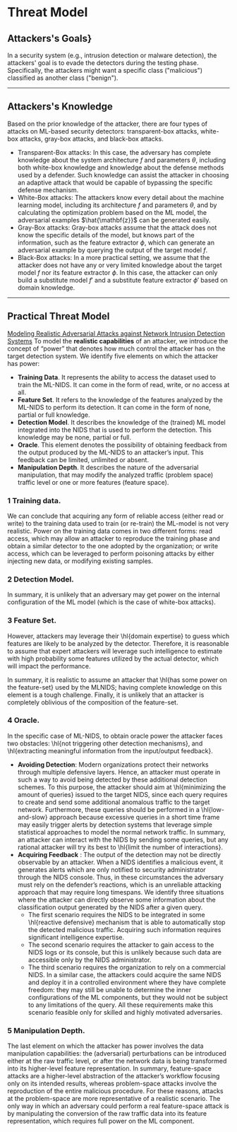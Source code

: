 # Threat Model
## Attackers's Goals}
In a security system (e.g., intrusion detection or malware detection), the attackers' goal is to evade the detectors during the testing phase.
Specifically, the attackers might want a specific class ("malicious") classified as another class ("benign").

***

## Attackers's Knowledge
Based on the prior knowledge of the attacker, there are four types of attacks on ML-based security detectors: transparent-box attacks, white-box attacks, gray-box attacks, and black-box attacks.

- Transparent-Box attacks: In this case, the adversary has complete knowledge about the system architecture $f$ and parameters $\theta$, including both white-box knowledge and knowledge about the defense methods used by a defender. Such knowledge can assist the attacker in choosing an adaptive attack that would be capable of bypassing the specific defense mechanism.
- White-Box attacks: The attackers know every detail about the machine learning model, including its architecture $f$ and parameters $\theta$, and by calculating the optimization problem based on the ML model, the adversarial examples $\hat{\mathbf{z}}$ can be generated easily.
- Gray-Box attacks: Gray-box attacks assume that the attack does not know the specific details of the model, but knows part of the information, such as the feature extractor $\phi$, which can generate an adversarial example by querying the output of the target model $f$.
- Black-Box attacks: In a more practical setting, we assume that the attacker does not have any or very limited knowledge about the target model $f$ nor its feature extractor $\phi$.
In this case, the attacker can only build a substitute model $f'$ and a substitute feature extractor $\phi'$  based on domain knowledge.

***
## Practical Threat Model
[Modeling Realistic Adversarial Attacks against Network Intrusion Detection Systems]()
To model the **realistic capabilities** of an attacker, we introduce the concept of “power” that denotes how much control the attacker has on the target detection system.
We identify five elements on which the attacker has power:
- **Training Data**. It represents the ability to access the dataset used to train the ML-NIDS. It can come in the form of read, write, or no access at all.
- **Feature Set**. It refers to the knowledge of the features analyzed by the ML-NIDS to perform its detection. It can come in the form of none, partial or full knowledge.
- **Detection Model**. It describes the knowledge of the (trained) ML model integrated into the NIDS that is used to perform the detection. This knowledge may be none, partial or full.
- **Oracle**. This element denotes the possibility of obtaining feedback from the output produced by the ML-NIDS to an attacker’s input. This feedback can be limited, unlimited or absent.
- **Manipulation Depth**. It describes the nature of the adversarial manipulation, that may modify the analyzed traffic (problem space) traffic level or one or more features (feature space).


### 1 Training data.
We can conclude that acquiring any form of reliable access (either read or write) to the training data used to train (or re-train) the ML-model is not very realistic.
Power on the training data comes in two different forms: read access, which may allow an attacker to reproduce the training phase and obtain a similar detector to the one adopted by the organization; or write access, which can be leveraged to perform poisoning attacks by either injecting new data, or modifying existing samples.

### 2 Detection Model.
In summary, it is unlikely that an adversary may get power on the internal configuration of the ML model (which is the case of white-box attacks).

### 3 Feature Set.
However, attackers may leverage their \hl{domain expertise} to guess which features are likely to be analyzed by the detector.
Therefore, it is reasonable to assume that expert attackers will leverage such intelligence to estimate with high probability some features utilized by the actual detector, which will impact the performance.

In summary, it is realistic to assume an attacker that \hl{has some power on the feature-set} used by the MLNIDS; having complete knowledge on this element is a tough challenge. Finally, it is unlikely that an attacker is completely oblivious of the composition of the feature-set.

### 4 Oracle.
In the specific case of ML-NIDS, to obtain oracle power the attacker faces two obstacles: \hl{not triggering other detection mechanisms}, and \hl{extracting meaningful information from the input/output feedback}.
- **Avoiding Detection**: Modern organizations protect their networks through multiple defensive layers. Hence, an attacker must operate in such a way to avoid being detected by these additional detection schemes.
To this purpose, the attacker should aim at \hl{minimizing the amount of queries} issued to the target NIDS, since each query requires to create and send some additional anomalous traffic to the target network.
Furthermore, these queries should be performed in a \hl{low-and-slow} approach because excessive queries in a short time frame may easily trigger alerts by detection systems that leverage simple statistical approaches to model the normal network traffic.
In summary, an attacker can interact with the NIDS by sending some queries, but any rational attacker will try its best to \hl{limit the number of interactions}.
- **Acquiring Feedback** : The output of the detection may not be directly observable by an attacker.
When a NIDS identifies a malicious event, it generates alerts which are only notified to security administrator through the NIDS console.
Thus, in these circumstances the adversary must rely on the defender’s reactions, which is an unreliable attacking approach that may require long timespans. We identify three situations where the attacker can directly observe some information about the classification output generated by the NIDS after a given query.
  - The first scenario requires the NIDS to be integrated in some \hl{reactive defensive} mechanism that is able to automatically stop the detected malicious traffic. Acquiring such information requires significant intelligence expertise.
  - The second scenario requires the attacker to gain access to the NIDS logs or its console, but this is unlikely because such data are accessible only by the NIDS administrator.
  - The third scenario requires the organization to rely on a commercial NIDS. In a similar case, the attackers could acquire the same NIDS and deploy it in a controlled environment where they have complete freedom: they may still be unable to determine the inner configurations of the ML components, but they would not be subject to any limitations of the query.
All these requirements make this scenario feasible only for skilled and highly motivated adversaries.


### 5 Manipulation Depth.
The last element on which the attacker has power involves the data manipulation capabilities: the (adversarial) perturbations can be introduced either at the raw traffic level, or after the network data is being transformed into its higher-level feature representation.
In summary, feature-space attacks are a higher-level abstraction of the attacker’s workflow focusing only on its intended results, whereas problem-space attacks involve the reproduction of the entire malicious procedure.
For these reasons, attacks at the problem-space are more representative of a realistic scenario. The only way in which an adversary could perform a real feature-space attack is by manipulating the conversion of the raw traffic data into its feature representation, which requires full power on the ML component.

